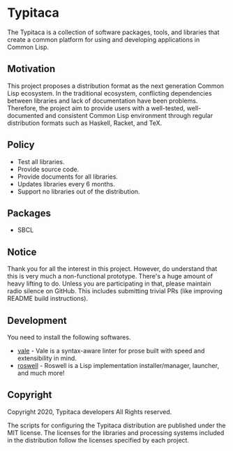 # Typitaca

The Typitaca is a collection of software packages, tools,
and libraries that create a common platform for using and
developing applications in Common Lisp.

## Motivation

This project proposes a distribution format as
the next generation Common Lisp ecosystem.
In the traditional ecosystem, conflicting dependencies
between libraries and lack of documentation have been problems.
Therefore, the project aim to provide users with a well-tested,
well-documented and consistent Common Lisp environment
through regular distribution formats such as Haskell, Racket, and TeX.

## Policy

- Test all libraries.
- Provide source code.
- Provide documents for all libraries.
- Updates libraries every 6 months.
- Support no libraries out of the distribution.

## Packages

- SBCL

## Notice

Thank you for all the interest in this project.
However, do understand that this is very much
a non-functional prototype. There's a huge amount of heavy lifting to do.
Unless you are participating in that, please maintain radio silence on GitHub.
This includes submitting trivial PRs (like improving README build instructions).

## Development

You need to install the following softwares.

- [vale](https://github.com/errata-ai/vale) -
  Vale is a syntax-aware linter for prose built with speed and extensibility in mind.
- [roswell](https://github.com/roswell/roswell) -
  Roswell is a Lisp implementation installer/manager, launcher, and much more!

## Copyright

Copyright 2020, Typitaca developers All Rights reserved.

The scripts for configuring the Typitaca distribution are published
under the MIT license. The licenses for the libraries and processing systems
included in the distribution follow the licenses specified by each project.
